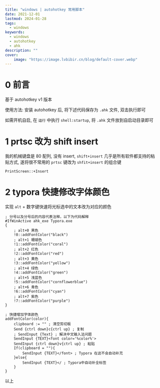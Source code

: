 ```yaml
---
title: "windows | autohotkey 常用脚本"
date: 2021-12-01
lastmod: 2024-01-28
tags:
  - windows
keywords:
  - windows
  - autohotkey
  - ahk
description: ""
cover:
    image: "https://image.lvbibir.cn/blog/default-cover.webp" 
---
```


# 0 前言

基于 autohotkey v1 版本

使用方法: 安装 autohotkey 后, 将下述代码保存为 `.ahk` 文件, 双击执行即可

如需开机自启, 在 `运行` 中执行 `shell:startup`, 将 `.ahk` 文件放到自启动目录即可

# 1 prtsc 改为 shift insert

我的机械键盘是 80 配列, 没有 insert, `shift+insert` 几乎是所有软件都支持的粘贴方式, 遂将很不常用的 `prtsc` 键改为 `shfit+insert` 的组合键

```plaintext
PrintScreen::+Insert
```

# 2 typora 快捷修改字体颜色

实现 `alt` + 数字键快速将光标选中的文本改为对应的颜色

```plaintext
; 分号以及分号后的内容代表注释，以下为代码解释
#IfWinActive ahk_exe Typora.exe
{
    ; alt+0 黑色
    !0::addFontColor("black")
    ; alt+1 珊瑚色
    !1::addFontColor("coral")
    ; alt+2 红色
    !2::addFontColor("red")
    ; alt+3 黄色
    !3::addFontColor("yellow")
    ; alt+4 绿色
    !4::addFontColor("green")
    ; alt+5 浅蓝色
    !5::addFontColor("cornflowerblue")
    ; alt+6 青色
    !6::addFontColor("cyan") 
    ; alt+7 紫色
    !7::addFontColor("purple")
}

; 快捷增加字体颜色
addFontColor(color){
    clipboard := "" ; 清空剪切板
    Send {ctrl down}c{ctrl up} ; 复制
    ; SendInput {Text} ; 解决中文输入法问题
    SendInput {TEXT}<font color='%color%'>
    SendInput {ctrl down}v{ctrl up} ; 粘贴
    If(clipboard = ""){
        SendInput {TEXT}</font> ; Typora 在这不会自动补充
    }else{
        SendInput {TEXT}</ ; Typora中自动补全标签
    }
}
```

以上
